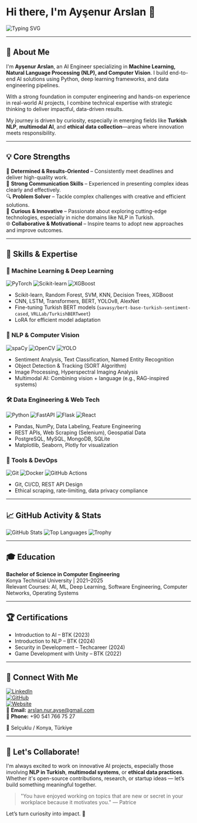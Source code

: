 # Hi there, I'm Ayşenur Arslan 👋  
![Typing SVG](https://readme-typing-svg.demolab.com?font=Fira+Code&pause=1000&color=00BFFF&center=true&vCenter=true&width=450&lines=Hi+there%2C+I'm+Aysenur+Arslan+👋;AI+Engineer+%F0%9F%A4%B8;NLP+%26+Computer+Vision+Enthusiast+🚀;Building+Impactful+AI+Solutions+💻)



---

## 🚀 About Me

I'm **Ayşenur Arslan**, an AI Engineer specializing in **Machine Learning, Natural Language Processing (NLP), and Computer Vision**. I build end-to-end AI solutions using Python, deep learning frameworks, and data engineering pipelines.  

With a strong foundation in computer engineering and hands-on experience in real-world AI projects, I combine technical expertise with strategic thinking to deliver impactful, data-driven results.  

My journey is driven by curiosity, especially in emerging fields like **Turkish NLP**, **multimodal AI**, and **ethical data collection**—areas where innovation meets responsibility.

---

## 💡 Core Strengths

🎯 **Determined & Results-Oriented** – Consistently meet deadlines and deliver high-quality work.  
💬 **Strong Communication Skills** – Experienced in presenting complex ideas clearly and effectively.  
🔍 **Problem Solver** – Tackle complex challenges with creative and efficient solutions.  
🧠 **Curious & Innovative** – Passionate about exploring cutting-edge technologies, especially in niche domains like NLP in Turkish.  
🌐 **Collaborative & Motivational** – Inspire teams to adopt new approaches and improve outcomes.

---

## 🔧 Skills & Expertise

### 🎯 Machine Learning & Deep Learning
![PyTorch](https://img.shields.io/badge/PyTorch-EE4C2C?style=for-the-badge&logo=pytorch&logoColor=white)
![Scikit-learn](https://img.shields.io/badge/scikit--learn-F7931A?style=for-the-badge&logo=scikit-learn&logoColor=white)
![XGBoost](https://img.shields.io/badge/XGBoost-2E8B57?style=for-the-badge&logo=xgboost&logoColor=white)

- Scikit-learn, Random Forest, SVM, KNN, Decision Trees, XGBoost  
- CNN, LSTM, Transformers, BERT, YOLOv8, AlexNet  
- Fine-tuning Turkish BERT models (`savasy/bert-base-turkish-sentiment-cased`, `VRLLab/TurkishBERTweet`)  
- LoRA for efficient model adaptation  

### 🤖 NLP & Computer Vision
![spaCy](https://img.shields.io/badge/spaCy-000000?style=for-the-badge&logo=spacy&logoColor=white)
![OpenCV](https://img.shields.io/badge/OpenCV-26313B?style=for-the-badge&logo=opencv&logoColor=white)
![YOLO](https://img.shields.io/badge/YOLO-FF0000?style=for-the-badge&logo=yolo&logoColor=white)

- Sentiment Analysis, Text Classification, Named Entity Recognition  
- Object Detection & Tracking (SORT Algorithm)  
- Image Processing, Hyperspectral Imaging Analysis  
- Multimodal AI: Combining vision + language (e.g., RAG-inspired systems)

### 🛠️ Data Engineering & Web Tech
![Python](https://img.shields.io/badge/Python-3776AB?style=for-the-badge&logo=python&logoColor=white)
![FastAPI](https://img.shields.io/badge/FastAPI-000000?style=for-the-badge&logo=fastapi&logoColor=white)
![Flask](https://img.shields.io/badge/Flask-000000?style=for-the-badge&logo=flask&logoColor=white)
![React](https://img.shields.io/badge/React-20232A?style=for-the-badge&logo=react&logoColor=61DAFB)

- Pandas, NumPy, Data Labeling, Feature Engineering  
- REST APIs, Web Scraping (Selenium), Geospatial Data  
- PostgreSQL, MySQL, MongoDB, SQLite  
- Matplotlib, Seaborn, Plotly for visualization

### 🧰 Tools & DevOps
![Git](https://img.shields.io/badge/Git-F05032?style=for-the-badge&logo=git&logoColor=white)
![Docker](https://img.shields.io/badge/Docker-2496ED?style=for-the-badge&logo=docker&logoColor=white)
![GitHub Actions](https://img.shields.io/badge/GitHub_Actions-2088FF?style=for-the-badge&logo=github-actions&logoColor=white)

- Git, CI/CD, REST API Design  
- Ethical scraping, rate-limiting, data privacy compliance

---

## 📈 GitHub Activity & Stats

![GitHub Stats](https://github-readme-stats.vercel.app/api?username=aysenurarslann&show_icons=true&theme=radical)
![Top Languages](https://github-readme-stats.vercel.app/api/top-langs/?username=aysenurarslann&layout=compact&theme=radical)
![Trophy](https://github-profile-trophy.vercel.app/?username=aysenurarslann&theme=onedark&row=1&column=7)

---


## 🎓 Education

**Bachelor of Science in Computer Engineering**  
Konya Technical University | 2021–2025  
Relevant Courses: AI, ML, Deep Learning, Software Engineering, Computer Networks, Operating Systems

---

## 🏆 Certifications

- Introduction to AI – BTK (2023)  
- Introduction to NLP – BTK (2024)  
- Security in Development – Techcareer (2024)  
- Game Development with Unity – BTK (2022)

---

## 🤝 Connect With Me

[![LinkedIn](https://img.shields.io/badge/LinkedIn-0077B5?style=for-the-badge&logo=linkedin&logoColor=white)](https://www.linkedin.com/in/ayşenur-arslan)  
[![GitHub](https://img.shields.io/badge/GitHub-181515?style=for-the-badge&logo=github&logoColor=white)](https://github.com/aysenurarslann)  
[![Website](https://img.shields.io/badge/Website-000000?style=for-the-badge&logo=google-chrome&logoColor=white)](https://aysenurarslan.vercel.app/)  
📧 **Email:** arslan.nur.ayse@gmail.com  
📱 **Phone:** +90 541 766 75 27

📍 Selçuklu / Konya, Türkiye

---

## 💬 Let's Collaborate!

I'm always excited to work on innovative AI projects, especially those involving **NLP in Turkish**, **multimodal systems**, or **ethical data practices**. Whether it's open-source contributions, research, or startup ideas — let’s build something meaningful together.

> "You have enjoyed working on topics that are new or secret in your workplace because it motivates you." — Patrice

Let’s turn curiosity into impact. 🚀
